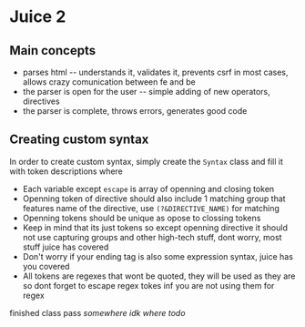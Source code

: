# Juice 2

## Main concepts

- parses html -- understands it, validates it, prevents csrf in most cases, allows crazy comunication between fe and be
- the parser is open for the user -- simple adding of new operators, directives
- the parser is complete, throws errors, generates good code

## Creating custom syntax

In order to create custom syntax, simply create the `Syntax` class and fill it with token descriptions where

- Each variable except `escape` is array of openning and closing token
- Openning token of directive should also include 1 matching group that features name of the directive, use `(?&DIRECTIVE_NAME)` for matching
- Openning tokens should be unique as opose to clossing tokens
- Keep in mind that its just tokens so except openning directive it should not use capturing groups and other high-tech stuff, dont worry, most stuff juice has covered
- Don't worry if your ending tag is also some expression syntax, juice has you covered
- All tokens are regexes that wont be quoted, they will be used as they are so dont forget to escape regex tokes inf you are not using them for regex

finished class pass *somewhere idk where todo*

